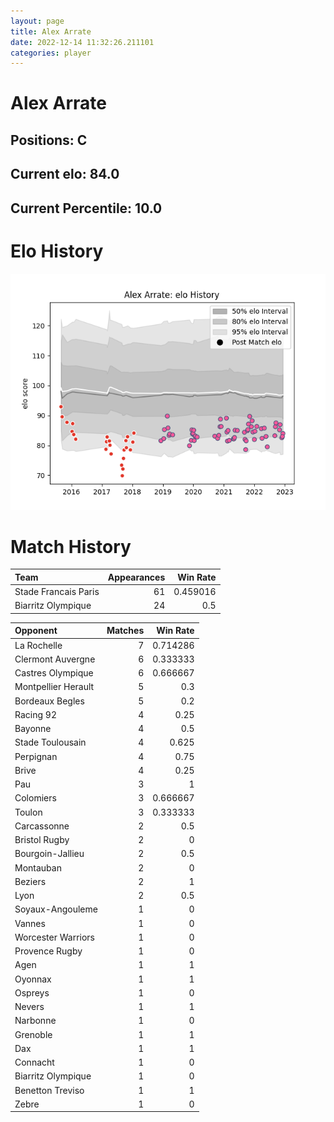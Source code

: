 ```yaml
---  
layout: page  
title: Alex Arrate  
date: 2022-12-14 11:32:26.211101  
categories: player  
---
```

# Alex Arrate

## Positions: C

## Current elo: 84.0

## Current Percentile: 10.0

# Elo History


![elo history](history_AlexArrate.png)
# Match History


| Team                 |   Appearances |   Win Rate |
|:---------------------|--------------:|-----------:|
| Stade Francais Paris |            61 |   0.459016 |
| Biarritz Olympique   |            24 |   0.5      |

| Opponent            |   Matches |   Win Rate |
|:--------------------|----------:|-----------:|
| La Rochelle         |         7 |   0.714286 |
| Clermont Auvergne   |         6 |   0.333333 |
| Castres Olympique   |         6 |   0.666667 |
| Montpellier Herault |         5 |   0.3      |
| Bordeaux Begles     |         5 |   0.2      |
| Racing 92           |         4 |   0.25     |
| Bayonne             |         4 |   0.5      |
| Stade Toulousain    |         4 |   0.625    |
| Perpignan           |         4 |   0.75     |
| Brive               |         4 |   0.25     |
| Pau                 |         3 |   1        |
| Colomiers           |         3 |   0.666667 |
| Toulon              |         3 |   0.333333 |
| Carcassonne         |         2 |   0.5      |
| Bristol Rugby       |         2 |   0        |
| Bourgoin-Jallieu    |         2 |   0.5      |
| Montauban           |         2 |   0        |
| Beziers             |         2 |   1        |
| Lyon                |         2 |   0.5      |
| Soyaux-Angouleme    |         1 |   0        |
| Vannes              |         1 |   0        |
| Worcester Warriors  |         1 |   0        |
| Provence Rugby      |         1 |   0        |
| Agen                |         1 |   1        |
| Oyonnax             |         1 |   1        |
| Ospreys             |         1 |   0        |
| Nevers              |         1 |   1        |
| Narbonne            |         1 |   0        |
| Grenoble            |         1 |   1        |
| Dax                 |         1 |   1        |
| Connacht            |         1 |   0        |
| Biarritz Olympique  |         1 |   0        |
| Benetton Treviso    |         1 |   1        |
| Zebre               |         1 |   0        |